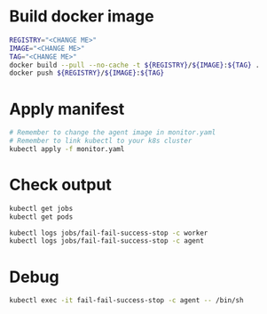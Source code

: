 # Build docker image

```bash
REGISTRY="<CHANGE ME>"
IMAGE="<CHANGE ME>"
TAG="<CHANGE ME>"
docker build --pull --no-cache -t ${REGISTRY}/${IMAGE}:${TAG} .
docker push ${REGISTRY}/${IMAGE}:${TAG}
```

# Apply manifest

```bash
# Remember to change the agent image in monitor.yaml
# Remember to link kubectl to your k8s cluster
kubectl apply -f monitor.yaml
```

# Check output

```bash
kubectl get jobs
kubectl get pods

kubectl logs jobs/fail-fail-success-stop -c worker
kubectl logs jobs/fail-fail-success-stop -c agent
```

# Debug

```bash
kubectl exec -it fail-fail-success-stop -c agent -- /bin/sh
```